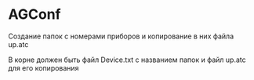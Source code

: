 # AGConf
Создание папок с номерами приборов и копирование в них файла up.atc

В корне должен быть файл Device.txt с названием папок и файл up.atc для его копирования
